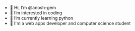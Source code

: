 - 👋 Hi, I’m @anosh-gem
- 👀 I’m interested in coding
- 🌱 I’m currently learning python
- 💞️ I'm a web apps developer and computer science student


<!---
anosh-gem/anosh-gem is a ✨ special ✨ repository because its `README.md` (this file) appears on your GitHub profile.
You can click the Preview link to take a look at your changes.
--->
